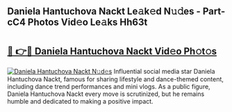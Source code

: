 ## Daniela Hantuchova Nackt Le𝚊k𝚎d N𝚞𝚍es - Part-cC4 Photos Vid𝚎o Le𝚊ks Hh63t

# <h2><a href="http://fb7qcn.evod.top/?m=Daniela+Hantuchova+Nackt">🔗 👉🔴 Daniela Hantuchova Nackt Vid𝚎o Ph𝚘t𝚘s</a></h2>

[![Daniela Hantuchova Nackt N𝚞d𝚎s](https://i.imgur.com/8V9OHl7.gif)](http://fb7qcn.evod.top/?m=Daniela+Hantuchova+Nackt)
Influential social media star Daniela Hantuchova Nackt, famous for sharing lifestyle and dance-themed content, including dance trend performances and mini vlogs. As a public figure, Daniela Hantuchova Nackt every move is scrutinized, but he remains humble and dedicated to making a positive impact. 
